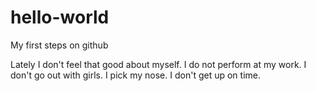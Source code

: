 # hello-world
My first steps on github

Lately I don't feel that good about myself. I do not perform at my work. I don't go out with girls. I pick my nose. I don't get up on time. 

